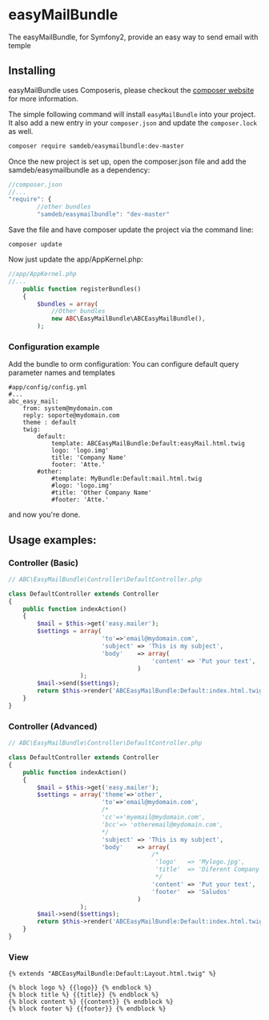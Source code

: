 easyMailBundle
==========================

The easyMailBundle, for Symfony2, provide an easy way to send email with temple

## Installing
easyMailBundle uses Composeris, please checkout the [composer website](http://getcomposer.org) for more information.

The simple following command will install `easyMailBundle` into your project. It also add a new
entry in your `composer.json` and update the `composer.lock` as well.

```bash
composer require samdeb/easymailbundle:dev-master
```

Once the new project is set up, open the composer.json file and add the samdeb/easymailbundle as a dependency:
``` js
//composer.json
//...
"require": {
        //other bundles
        "samdeb/easymailbundle": "dev-master"
```
Save the file and have composer update the project via the command line:
``` shell
composer update
```
Now just update the app/AppKernel.php:
``` php
//app/AppKernel.php
//...
    public function registerBundles()
    {
        $bundles = array(
            //Other bundles
            new ABC\EasyMailBundle\ABCEasyMailBundle(),
        );
```

<a name="configuration"></a>

### Configuration example
Add the bundle to orm configuration:
You can configure default query parameter names and templates

```
#app/config/config.yml
#...
abc_easy_mail:
    from: system@mydomain.com
    reply: soporte@mydomain.com
    theme : default 
    twig:
        default: 
            template: ABCEasyMailBundle:Default:easyMail.html.twig
            logo: 'logo.img'
            title: 'Company Name'
            footer: 'Atte.'
        #other: 
            #template: MyBundle:Default:mail.html.twig
            #logo: 'logo.img'
            #title: 'Other Company Name'
            #footer: 'Atte.'
```
and now you're done.


## Usage examples:

### Controller (Basic)

```php
// ABC\EasyMailBundle\Controller\DefaultController.php

class DefaultController extends Controller
{
    public function indexAction()
    {
        $mail = $this->get('easy.mailer');
        $settings = array(
                          'to'=>'email@mydomain.com',
                          'subject' => 'This is my subject',
                          'body'    => array(
                                        'content' => 'Put your text',
                                    )
                    );
        $mail->send($settings);
        return $this->render('ABCEasyMailBundle:Default:index.html.twig');
    }
}
```
### Controller (Advanced)

```php
// ABC\EasyMailBundle\Controller\DefaultController.php

class DefaultController extends Controller
{
    public function indexAction()
    {
        $mail = $this->get('easy.mailer');
        $settings = array('theme'=>'other',
                          'to'=>'email@mydomain.com',
                          /*
                          'cc'=>'myemail@mydomain.com',
                          'bcc'=> 'otheremail@mydomain.com',
                          */
                          'subject' => 'This is my subject',
                          'body'    => array(
                                        /*
                                         'logo'   => 'Mylogo.jpg',
                                         'title'  => 'Diferent Company Name',
                                         */
                                        'content' => 'Put your text',
                                        'footer'  => 'Saludos'
                                    )
                    );
        $mail->send($settings);
        return $this->render('ABCEasyMailBundle:Default:index.html.twig');
    }
}
```

### View
```twig
{% extends "ABCEasyMailBundle:Default:Layout.html.twig" %}

{% block logo %} {{logo}} {% endblock %}
{% block title %} {{title}} {% endblock %}
{% block content %} {{content}} {% endblock %}
{% block footer %} {{footer}} {% endblock %}
```
